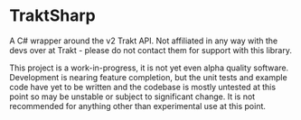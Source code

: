 TraktSharp
=========

A C# wrapper around the v2 Trakt API. Not affiliated in any way with the devs over at Trakt - please do not contact them for support with this library.

This project is a work-in-progress, it is not yet even alpha quality software. Development is nearing feature completion, but the unit tests and example code have yet to be written and the codebase is mostly untested at this point so may be unstable or subject to significant change. It is not recommended for anything other than experimental use at this point.
